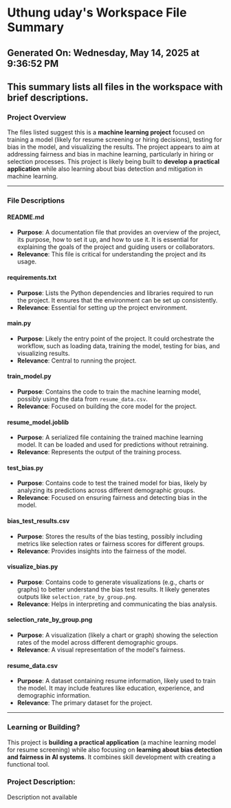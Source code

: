 # Uthung uday's Workspace File Summary
## Generated On: Wednesday, May 14, 2025 at 9:36:52 PM
This summary lists all files in the workspace with brief descriptions.
---
### Project Overview
The files listed suggest this is a **machine learning project** focused on training a model (likely for resume screening or hiring decisions), testing for bias in the model, and visualizing the results. The project appears to aim at addressing fairness and bias in machine learning, particularly in hiring or selection processes. This project is likely being built to **develop a practical application** while also learning about bias detection and mitigation in machine learning.

---

### File Descriptions

#### **README.md**
- **Purpose**: A documentation file that provides an overview of the project, its purpose, how to set it up, and how to use it. It is essential for explaining the goals of the project and guiding users or collaborators.
- **Relevance**: This file is critical for understanding the project and its usage.

#### **requirements.txt**
- **Purpose**: Lists the Python dependencies and libraries required to run the project. It ensures that the environment can be set up consistently.
- **Relevance**: Essential for setting up the project environment.

#### **main.py**
- **Purpose**: Likely the entry point of the project. It could orchestrate the workflow, such as loading data, training the model, testing for bias, and visualizing results.
- **Relevance**: Central to running the project.

#### **train_model.py**
- **Purpose**: Contains the code to train the machine learning model, possibly using the data from `resume_data.csv`.
- **Relevance**: Focused on building the core model for the project.

#### **resume_model.joblib**
- **Purpose**: A serialized file containing the trained machine learning model. It can be loaded and used for predictions without retraining.
- **Relevance**: Represents the output of the training process.

#### **test_bias.py**
- **Purpose**: Contains code to test the trained model for bias, likely by analyzing its predictions across different demographic groups.
- **Relevance**: Focused on ensuring fairness and detecting bias in the model.

#### **bias_test_results.csv**
- **Purpose**: Stores the results of the bias testing, possibly including metrics like selection rates or fairness scores for different groups.
- **Relevance**: Provides insights into the fairness of the model.

#### **visualize_bias.py**
- **Purpose**: Contains code to generate visualizations (e.g., charts or graphs) to better understand the bias test results. It likely generates outputs like `selection_rate_by_group.png`.
- **Relevance**: Helps in interpreting and communicating the bias analysis.

#### **selection_rate_by_group.png**
- **Purpose**: A visualization (likely a chart or graph) showing the selection rates of the model across different demographic groups.
- **Relevance**: A visual representation of the model's fairness.

#### **resume_data.csv**
- **Purpose**: A dataset containing resume information, likely used to train the model. It may include features like education, experience, and demographic information.
- **Relevance**: The primary dataset for the project.

---

### Learning or Building?
This project is **building a practical application** (a machine learning model for resume screening) while also focusing on **learning about bias detection and fairness in AI systems**. It combines skill development with creating a functional tool. 
### Project Description:
 Description not available
